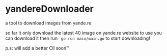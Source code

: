 # yandereDownloader
a tool to download images from yande.re

so far it only download the latest 40 image on yande.re website
to use you can download it then run ``` go run main/main.go``` to start downloading!

p.s: will add a better ClI soon™
